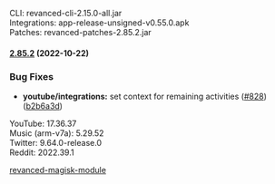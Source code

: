 CLI: revanced-cli-2.15.0-all.jar  
Integrations: app-release-unsigned-v0.55.0.apk  
Patches: revanced-patches-2.85.2.jar  

#### [2.85.2](https://github.com/revanced/revanced-patches/compare/v2.85.1...v2.85.2) (2022-10-22)
### Bug Fixes
* **youtube/integrations:** set context for remaining activities ([#828](https://github.com/revanced/revanced-patches/issues/828)) ([b2b6a3d](https://github.com/revanced/revanced-patches/commit/b2b6a3d1492bc2d5a6e27c68c74e3904764dda4b))

  
YouTube: 17.36.37  
Music (arm-v7a): 5.29.52  
Twitter: 9.64.0-release.0  
Reddit: 2022.39.1  

[revanced-magisk-module](https://github.com/j-hc/revanced-magisk-module)  
